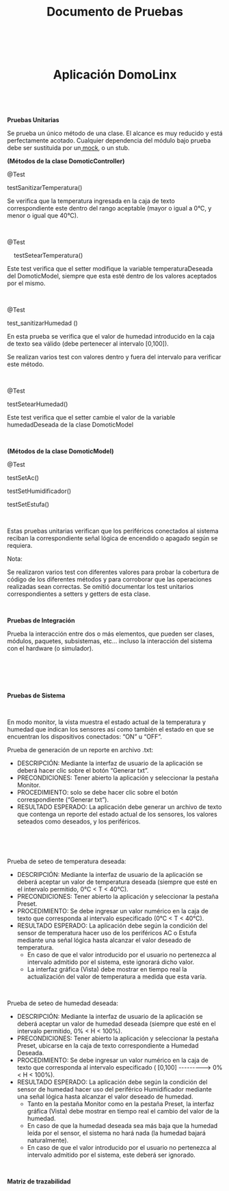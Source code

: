 <p>&nbsp;</p>
<p>&nbsp;</p>
<h1 style="text-align: center;">Documento de Pruebas</h1>
<h1 style="text-align: center;">&nbsp;</h1>
<h1 style="text-align: center;">Aplicaci&oacute;n DomoLinx</h1>
<p>&nbsp;</p>
<p>&nbsp;</p>
<p><strong>Pruebas Unitarias</strong></p>
<p>Se prueba un &uacute;nico m&eacute;todo de una clase. El alcance es muy reducido y est&aacute; perfectamente acotado. Cualquier dependencia del m&oacute;dulo bajo prueba debe ser sustituida por un<a href="http://en.wikipedia.org/wiki/Mock_object"> mock</a>, o un stub.</p>
<p><strong>(M&eacute;todos de la clase DomoticController)</strong></p>
<p>@Test</p>
<p>testSanitizarTemperatura()</p>
<p>Se verifica que la temperatura ingresada en la caja de texto correspondiente este dentro del rango aceptable (mayor o igual a 0&deg;C, y menor o igual que 40&deg;C).</p>
<p>&nbsp;</p>
<p>@Test</p>
<p>&nbsp;&nbsp;&nbsp; testSetearTemperatura()</p>
<p>Este test verifica que el setter modifique la variable temperaturaDeseada del DomoticModel, siempre que esta est&eacute; dentro de los valores aceptados por el mismo.</p>
<p>&nbsp;</p>
<p>@Test</p>
<p>test_sanitizarHumedad ()</p>
<p>En esta prueba se verifica que el valor de humedad introducido en la caja de texto sea v&aacute;lido (debe pertenecer al intervalo [0,100]).</p>
<p>Se realizan varios test con valores dentro y fuera del intervalo para verificar este m&eacute;todo.</p>
<p>&nbsp;</p>
<p>@Test</p>
<p>testSetearHumedad()</p>
<p>Este test verifica que el setter cambie el valor de la variable humedadDeseada de la clase DomoticModel</p>
<p>&nbsp;</p>
<p><strong>(M&eacute;todos de la clase DomoticModel)</strong></p>
<p>@Test</p>
<p>testSetAc()</p>
<p>testSetHumidificador()</p>
<p>testSetEstufa()</p>
<p>&nbsp;</p>
<p>Estas pruebas unitarias verifican que los perif&eacute;ricos conectados al sistema reciban la correspondiente se&ntilde;al l&oacute;gica de encendido o apagado seg&uacute;n se requiera.</p>
<p>Nota:</p>
<p>Se realizaron varios test con diferentes valores para probar la cobertura de c&oacute;digo de los diferentes m&eacute;todos y para corroborar que las operaciones realizadas sean correctas. Se omiti&oacute; documentar los test unitarios correspondientes a setters y getters de esta clase.</p>
<p>&nbsp;</p>
<p><strong>Pruebas de Integraci&oacute;n</strong></p>
<p>Prueba la interacci&oacute;n entre dos o m&aacute;s elementos, que pueden ser clases, m&oacute;dulos, paquetes, subsistemas, etc&hellip; incluso la interacci&oacute;n del sistema con el hardware (o simulador).</p>
<p>&nbsp;</p>
<p><strong>&nbsp;</strong></p>
<p><br /> <strong>Pruebas de Sistema</strong></p>
<p>&nbsp;</p>
<p>En modo monitor, la vista muestra el estado actual de la temperatura y humedad que indican los sensores as&iacute; como tambi&eacute;n el estado en que se encuentran los dispositivos conectados: &ldquo;ON&rdquo; u &ldquo;OFF&rdquo;.</p>
<p>Prueba de generaci&oacute;n de un reporte en archivo .txt:</p>
<ul>
<li>DESCRIPCI&Oacute;N: Mediante la interfaz de usuario de la aplicaci&oacute;n se deber&aacute; hacer clic sobre el bot&oacute;n &ldquo;Generar txt&rdquo;.</li>
<li>PRECONDICIONES: Tener abierto la aplicaci&oacute;n y seleccionar la pesta&ntilde;a Monitor.</li>
<li>PROCEDIMIENTO: solo se debe hacer clic sobre el bot&oacute;n correspondiente (&ldquo;Generar txt&rdquo;).</li>
<li>RESULTADO ESPERADO: La aplicaci&oacute;n debe generar un archivo de texto que contenga un reporte del estado actual de los sensores, los valores seteados como deseados, y los perif&eacute;ricos.</li>
</ul>
<p>&nbsp;</p>
<p>&nbsp;</p>
<p>Prueba de seteo de temperatura deseada:</p>
<ul>
<li>DESCRIPCI&Oacute;N: Mediante la interfaz de usuario de la aplicaci&oacute;n se deber&aacute; aceptar un valor de temperatura deseada (siempre que est&eacute; en el intervalo permitido, 0&deg;C &lt; T &lt; 40&deg;C).</li>
<li>PRECONDICIONES: Tener abierto la aplicaci&oacute;n y seleccionar la pesta&ntilde;a Preset.</li>
<li>PROCEDIMIENTO: Se debe ingresar un valor num&eacute;rico en la caja de texto que corresponda al intervalo especificado (0&deg;C &lt; T &lt; 40&deg;C).</li>
<li>RESULTADO ESPERADO: La aplicaci&oacute;n debe seg&uacute;n la condici&oacute;n del sensor de temperatura hacer uso de los perif&eacute;ricos AC o Estufa mediante una se&ntilde;al l&oacute;gica hasta alcanzar el valor deseado de temperatura.
<ul>
<li>En caso de que el valor introducido por el usuario no pertenezca al intervalo admitido por el sistema, este ignorar&aacute; dicho valor.</li>
<li>La interfaz gr&aacute;fica (Vista) debe mostrar en tiempo real la actualizaci&oacute;n del valor de temperatura a medida que esta var&iacute;a.</li>
</ul>
</li>
</ul>
<p>&nbsp;</p>
<p>Prueba de seteo de humedad deseada:</p>
<ul>
<li>DESCRIPCI&Oacute;N: Mediante la interfaz de usuario de la aplicaci&oacute;n se deber&aacute; aceptar un valor de humedad deseada (siempre que est&eacute; en el intervalo permitido, 0% &lt; H &lt; 100%).</li>
<li>PRECONDICIONES: Tener abierto la aplicaci&oacute;n y seleccionar la pesta&ntilde;a Preset, ubicarse en la caja de texto correspondiente a Humedad Deseada.</li>
<li>PROCEDIMIENTO: Se debe ingresar un valor num&eacute;rico en la caja de texto que corresponda al intervalo especificado ( [0,100] ---------&gt; 0% &lt; H &lt; 100%).</li>
<li>RESULTADO ESPERADO: La aplicaci&oacute;n debe seg&uacute;n la condici&oacute;n del sensor de humedad hacer uso del perif&eacute;rico Humidificador mediante una se&ntilde;al l&oacute;gica hasta alcanzar el valor deseado de humedad.
<ul>
<li>Tanto en la pesta&ntilde;a Monitor como en la pesta&ntilde;a Preset, la interfaz gr&aacute;fica (Vista) debe mostrar en tiempo real el cambio del valor de la humedad.</li>
<li>En caso de que la humedad deseada sea m&aacute;s baja que la humedad le&iacute;da por el sensor, el sistema no har&aacute; nada (la humedad bajar&aacute; naturalmente).</li>
<li>En caso de que el valor introducido por el usuario no pertenezca al intervalo admitido por el sistema, este deber&aacute; ser ignorado.</li>
</ul>
</li>
</ul>
<p><strong>&nbsp;</strong></p>
<p><strong>Matriz de trazabilidad</strong></p>
<p><strong>&nbsp;</strong></p>
<p>&nbsp;</p>
<p>&nbsp;</p>
<p>&nbsp;</p>
<p><strong>&nbsp;</strong></p>
<p>&nbsp;</p>